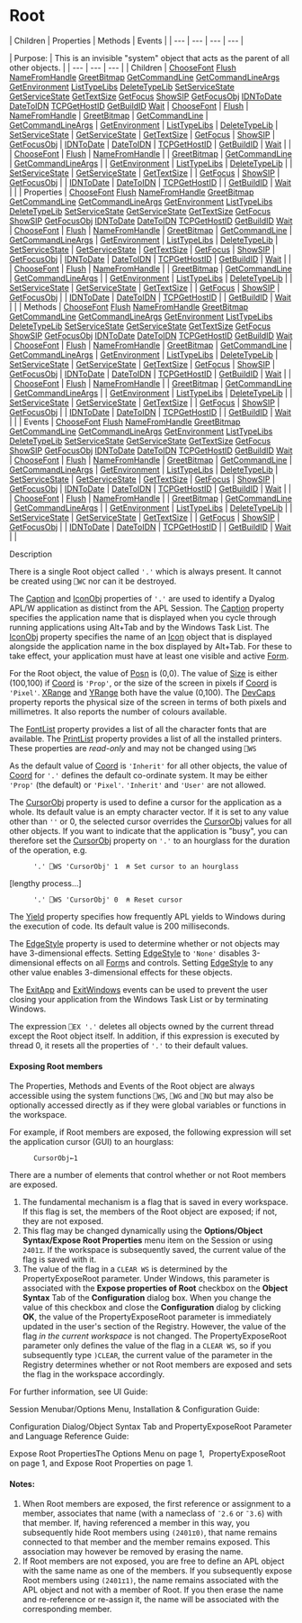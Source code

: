 




<h1 class="heading"><span class="name">Root</span></h1>
| Children | Properties | Methods | Events |
| --- | --- | --- | ---  |

| Purpose: | This is an invisible "system" object that acts as the parent of all other objects. |
| --- | --- | ---  |
| Children | [ChooseFont](./choosefont.md) [Flush](./flush.md) [NameFromHandle](./namefromhandle.md) [GreetBitmap](./greetbitmap.md) [GetCommandLine](./getcommandline.md) [GetCommandLineArgs](./getcommandlineargs.md) [GetEnvironment](./getenvironment.md) [ListTypeLibs](./listtypelibs.md) [DeleteTypeLib](./deletetypelib.md) [SetServiceState](./setservicestate.md) [GetServiceState](./getservicestate.md) [GetTextSize](./gettextsize.md) [GetFocus](./getfocus.md) [ShowSIP](./showsip.md) [GetFocusObj](./getfocusobj.md) [IDNToDate](./idntodate.md) [DateToIDN](./datetoidn.md) [TCPGetHostID](./tcpgethostid.md) [GetBuildID](./getbuildid.md) [Wait](./wait.md) | [ChooseFont](./choosefont.md) | [Flush](./flush.md) | [NameFromHandle](./namefromhandle.md) | [GreetBitmap](./greetbitmap.md) | [GetCommandLine](./getcommandline.md) | [GetCommandLineArgs](./getcommandlineargs.md) | [GetEnvironment](./getenvironment.md) | [ListTypeLibs](./listtypelibs.md) | [DeleteTypeLib](./deletetypelib.md) | [SetServiceState](./setservicestate.md) | [GetServiceState](./getservicestate.md) | [GetTextSize](./gettextsize.md) | [GetFocus](./getfocus.md) | [ShowSIP](./showsip.md) | [GetFocusObj](./getfocusobj.md) | [IDNToDate](./idntodate.md) | [DateToIDN](./datetoidn.md) | [TCPGetHostID](./tcpgethostid.md) | [GetBuildID](./getbuildid.md) | [Wait](./wait.md) |  |
| [ChooseFont](./choosefont.md) | [Flush](./flush.md) | [NameFromHandle](./namefromhandle.md) |
| [GreetBitmap](./greetbitmap.md) | [GetCommandLine](./getcommandline.md) | [GetCommandLineArgs](./getcommandlineargs.md) |
| [GetEnvironment](./getenvironment.md) | [ListTypeLibs](./listtypelibs.md) | [DeleteTypeLib](./deletetypelib.md) |
| [SetServiceState](./setservicestate.md) | [GetServiceState](./getservicestate.md) | [GetTextSize](./gettextsize.md) |
| [GetFocus](./getfocus.md) | [ShowSIP](./showsip.md) | [GetFocusObj](./getfocusobj.md) |
| [IDNToDate](./idntodate.md) | [DateToIDN](./datetoidn.md) | [TCPGetHostID](./tcpgethostid.md) |
| [GetBuildID](./getbuildid.md) | [Wait](./wait.md) |  |
| Properties | [ChooseFont](./choosefont.md) [Flush](./flush.md) [NameFromHandle](./namefromhandle.md) [GreetBitmap](./greetbitmap.md) [GetCommandLine](./getcommandline.md) [GetCommandLineArgs](./getcommandlineargs.md) [GetEnvironment](./getenvironment.md) [ListTypeLibs](./listtypelibs.md) [DeleteTypeLib](./deletetypelib.md) [SetServiceState](./setservicestate.md) [GetServiceState](./getservicestate.md) [GetTextSize](./gettextsize.md) [GetFocus](./getfocus.md) [ShowSIP](./showsip.md) [GetFocusObj](./getfocusobj.md) [IDNToDate](./idntodate.md) [DateToIDN](./datetoidn.md) [TCPGetHostID](./tcpgethostid.md) [GetBuildID](./getbuildid.md) [Wait](./wait.md) | [ChooseFont](./choosefont.md) | [Flush](./flush.md) | [NameFromHandle](./namefromhandle.md) | [GreetBitmap](./greetbitmap.md) | [GetCommandLine](./getcommandline.md) | [GetCommandLineArgs](./getcommandlineargs.md) | [GetEnvironment](./getenvironment.md) | [ListTypeLibs](./listtypelibs.md) | [DeleteTypeLib](./deletetypelib.md) | [SetServiceState](./setservicestate.md) | [GetServiceState](./getservicestate.md) | [GetTextSize](./gettextsize.md) | [GetFocus](./getfocus.md) | [ShowSIP](./showsip.md) | [GetFocusObj](./getfocusobj.md) | [IDNToDate](./idntodate.md) | [DateToIDN](./datetoidn.md) | [TCPGetHostID](./tcpgethostid.md) | [GetBuildID](./getbuildid.md) | [Wait](./wait.md) |  |
| [ChooseFont](./choosefont.md) | [Flush](./flush.md) | [NameFromHandle](./namefromhandle.md) |
| [GreetBitmap](./greetbitmap.md) | [GetCommandLine](./getcommandline.md) | [GetCommandLineArgs](./getcommandlineargs.md) |
| [GetEnvironment](./getenvironment.md) | [ListTypeLibs](./listtypelibs.md) | [DeleteTypeLib](./deletetypelib.md) |
| [SetServiceState](./setservicestate.md) | [GetServiceState](./getservicestate.md) | [GetTextSize](./gettextsize.md) |
| [GetFocus](./getfocus.md) | [ShowSIP](./showsip.md) | [GetFocusObj](./getfocusobj.md) |
| [IDNToDate](./idntodate.md) | [DateToIDN](./datetoidn.md) | [TCPGetHostID](./tcpgethostid.md) |
| [GetBuildID](./getbuildid.md) | [Wait](./wait.md) |  |
| Methods | [ChooseFont](./choosefont.md) [Flush](./flush.md) [NameFromHandle](./namefromhandle.md) [GreetBitmap](./greetbitmap.md) [GetCommandLine](./getcommandline.md) [GetCommandLineArgs](./getcommandlineargs.md) [GetEnvironment](./getenvironment.md) [ListTypeLibs](./listtypelibs.md) [DeleteTypeLib](./deletetypelib.md) [SetServiceState](./setservicestate.md) [GetServiceState](./getservicestate.md) [GetTextSize](./gettextsize.md) [GetFocus](./getfocus.md) [ShowSIP](./showsip.md) [GetFocusObj](./getfocusobj.md) [IDNToDate](./idntodate.md) [DateToIDN](./datetoidn.md) [TCPGetHostID](./tcpgethostid.md) [GetBuildID](./getbuildid.md) [Wait](./wait.md) | [ChooseFont](./choosefont.md) | [Flush](./flush.md) | [NameFromHandle](./namefromhandle.md) | [GreetBitmap](./greetbitmap.md) | [GetCommandLine](./getcommandline.md) | [GetCommandLineArgs](./getcommandlineargs.md) | [GetEnvironment](./getenvironment.md) | [ListTypeLibs](./listtypelibs.md) | [DeleteTypeLib](./deletetypelib.md) | [SetServiceState](./setservicestate.md) | [GetServiceState](./getservicestate.md) | [GetTextSize](./gettextsize.md) | [GetFocus](./getfocus.md) | [ShowSIP](./showsip.md) | [GetFocusObj](./getfocusobj.md) | [IDNToDate](./idntodate.md) | [DateToIDN](./datetoidn.md) | [TCPGetHostID](./tcpgethostid.md) | [GetBuildID](./getbuildid.md) | [Wait](./wait.md) |  |
| [ChooseFont](./choosefont.md) | [Flush](./flush.md) | [NameFromHandle](./namefromhandle.md) |
| [GreetBitmap](./greetbitmap.md) | [GetCommandLine](./getcommandline.md) | [GetCommandLineArgs](./getcommandlineargs.md) |
| [GetEnvironment](./getenvironment.md) | [ListTypeLibs](./listtypelibs.md) | [DeleteTypeLib](./deletetypelib.md) |
| [SetServiceState](./setservicestate.md) | [GetServiceState](./getservicestate.md) | [GetTextSize](./gettextsize.md) |
| [GetFocus](./getfocus.md) | [ShowSIP](./showsip.md) | [GetFocusObj](./getfocusobj.md) |
| [IDNToDate](./idntodate.md) | [DateToIDN](./datetoidn.md) | [TCPGetHostID](./tcpgethostid.md) |
| [GetBuildID](./getbuildid.md) | [Wait](./wait.md) |  |
| Events | [ChooseFont](./choosefont.md) [Flush](./flush.md) [NameFromHandle](./namefromhandle.md) [GreetBitmap](./greetbitmap.md) [GetCommandLine](./getcommandline.md) [GetCommandLineArgs](./getcommandlineargs.md) [GetEnvironment](./getenvironment.md) [ListTypeLibs](./listtypelibs.md) [DeleteTypeLib](./deletetypelib.md) [SetServiceState](./setservicestate.md) [GetServiceState](./getservicestate.md) [GetTextSize](./gettextsize.md) [GetFocus](./getfocus.md) [ShowSIP](./showsip.md) [GetFocusObj](./getfocusobj.md) [IDNToDate](./idntodate.md) [DateToIDN](./datetoidn.md) [TCPGetHostID](./tcpgethostid.md) [GetBuildID](./getbuildid.md) [Wait](./wait.md) | [ChooseFont](./choosefont.md) | [Flush](./flush.md) | [NameFromHandle](./namefromhandle.md) | [GreetBitmap](./greetbitmap.md) | [GetCommandLine](./getcommandline.md) | [GetCommandLineArgs](./getcommandlineargs.md) | [GetEnvironment](./getenvironment.md) | [ListTypeLibs](./listtypelibs.md) | [DeleteTypeLib](./deletetypelib.md) | [SetServiceState](./setservicestate.md) | [GetServiceState](./getservicestate.md) | [GetTextSize](./gettextsize.md) | [GetFocus](./getfocus.md) | [ShowSIP](./showsip.md) | [GetFocusObj](./getfocusobj.md) | [IDNToDate](./idntodate.md) | [DateToIDN](./datetoidn.md) | [TCPGetHostID](./tcpgethostid.md) | [GetBuildID](./getbuildid.md) | [Wait](./wait.md) |  |
| [ChooseFont](./choosefont.md) | [Flush](./flush.md) | [NameFromHandle](./namefromhandle.md) |
| [GreetBitmap](./greetbitmap.md) | [GetCommandLine](./getcommandline.md) | [GetCommandLineArgs](./getcommandlineargs.md) |
| [GetEnvironment](./getenvironment.md) | [ListTypeLibs](./listtypelibs.md) | [DeleteTypeLib](./deletetypelib.md) |
| [SetServiceState](./setservicestate.md) | [GetServiceState](./getservicestate.md) | [GetTextSize](./gettextsize.md) |
| [GetFocus](./getfocus.md) | [ShowSIP](./showsip.md) | [GetFocusObj](./getfocusobj.md) |
| [IDNToDate](./idntodate.md) | [DateToIDN](./datetoidn.md) | [TCPGetHostID](./tcpgethostid.md) |
| [GetBuildID](./getbuildid.md) | [Wait](./wait.md) |  |


Description


There is a single Root object called `'.'` which is always present. It cannot be created using `⎕WC` nor can it be destroyed.



The [Caption](./caption.md) and [IconObj](./iconobj.md) properties of `'.'` are used to identify a Dyalog APL/W application as distinct from the APL Session. The [Caption](./caption.md) property specifies the application name that is displayed when you cycle through running applications using Alt+Tab and by the Windows Task List. The [IconObj](./iconobj.md) property specifies the name of an [Icon](icon.md) object that is displayed alongside the application name in the box displayed by Alt+Tab. For these to take effect, your application must have at least one visible and active [Form](form.md).


For the Root object, the value of [Posn](./posn.md) is (0,0). The value of [Size](./size.md) is either (100,100) if [Coord](./coord.md) is `'Prop'`, or the size of the screen in pixels if [Coord](./coord.md) is `'Pixel'`. [XRange](./xrange.md) and [YRange](./yrange.md) both have the value (0,100). The [DevCaps](./devcaps.md) property reports the physical size of the screen in terms of both pixels and millimetres. It also reports the number of colours available.


The [FontList](./fontlist.md) property provides a list of all the character fonts that are available. The [PrintList](./printlist.md) property provides a list of all the installed printers. These properties are *read-only* and may not be changed using `⎕WS`


As the default value of [Coord](./coord.md) is `'Inherit'` for all other objects, the value of [Coord](./coord.md) for `'.'` defines the default co-ordinate system. It may be either `'Prop'` (the default) or `'Pixel'`. `'Inherit'` and `'User'` are not allowed.


The [CursorObj](./cursorobj.md) property is used to define a cursor for the application as a whole. Its default value is an empty character vector. If it is set to any value other than `''` or 0, the selected cursor overrides the [CursorObj](./cursorobj.md) values for all other objects. If you want to indicate that the application is "busy", you can therefore set the [CursorObj](./cursorobj.md) property on `'.'` to an hourglass for the duration of the operation, e.g.
```apl
      '.' ⎕WS 'CursorObj' 1  ⍝ Set cursor to an hourglass
```


[lengthy process...]
```apl
      '.' ⎕WS 'CursorObj' 0  ⍝ Reset cursor
```


The [Yield](./yield.md) property specifies how frequently APL yields to Windows during the execution of code. Its default value is 200 milliseconds.


The [EdgeStyle](./edgestyle.md) property is used to determine whether or not objects may have 3-dimensional effects. Setting [EdgeStyle](./edgestyle.md) to `'None'` disables 3-dimensional effects on all [Form](form.md)s and controls. Setting [EdgeStyle](./edgestyle.md) to any other value enables 3-dimensional effects for these objects.


The [ExitApp](./exitapp.md) and [ExitWindows](./exitwindows.md) events can be used to prevent the user closing your application from the Windows Task List or by terminating Windows.


The expression `⎕EX '.'` deletes all objects owned by the current thread except the Root object itself. In addition, if this expression is executed by thread 0, it resets all the properties of `'.'` to their default values.

#### Exposing Root members


The Properties, Methods and Events of the Root object are always accessible using the system functions `⎕WS`, `⎕WG` and `⎕NQ` but may also be optionally accessed directly as if they were global variables or functions in the workspace.


For example, if Root members are exposed, the following expression will set the application cursor (GUI) to an hourglass:
```apl
      CursorObj←1
```


There are a number of elements that control whether or not Root members are exposed.

1. The fundamental mechanism is a flag that is saved in every workspace. If this flag is set, the members of the Root object are exposed; if not, they are not exposed.
2. This flag may be changed dynamically using the **Options/Object Syntax/Expose Root Properties** menu item on the Session or using `2401⌶`.  If the workspace is subsequently saved, the current value of the flag is saved with it.
3. The value of the flag in a `CLEAR WS` is determined by the PropertyExposeRoot parameter. Under Windows, this parameter is associated with the **Expose properties of Root** checkbox on the **Object Syntax** Tab of the **Configuration** dialog box. When you change the value of this checkbox and close the **Configuration** dialog by clicking **OK**, the value of the PropertyExposeRoot parameter is immediately updated in the user's section of the Registry. However, the value of the flag *in the current workspace* is not changed. The PropertyExposeRoot parameter only defines the value of the flag in a `CLEAR WS`, so if you subsequently type `)CLEAR`, the current value of the parameter in the Registry determines whether or not Root members are exposed and sets the flag in the workspace accordingly.

For further information, see 
UI Guide: 

 Session Menubar/Options Menu, 
Installation & Configuration Guide: 

Configuration Dialog/Object Syntax Tab and PropertyExposeRoot Parameter and 
Language Reference Guide: 

Expose Root PropertiesThe Options Menu on page 1,  PropertyExposeRoot on page 1, and Expose Root Properties on page 1.

#### Notes:

1. When Root members are exposed, the first reference or assignment to a member, associates that name (with a nameclass of `¯2.6` or `¯3.6`) with that member. If, having referenced a member in this way, you subsequently hide Root members using `(2401⌶0)`, that name remains connected to that member and the member remains exposed. This association may however be removed by erasing the name.
2. If Root members are not exposed, you are free to define an APL object with the same name as one of the members. If you subsequently expose Root members using `(2401⌶1)`, the name remains associated with the APL object and not with a member of Root. If you then erase the name and re-reference or re-assign it, the name will be associated with the corresponding member.

